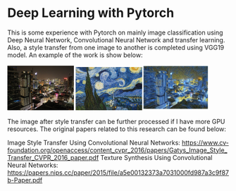 # Deep Learning with Pytorch

This is some experience with Pytorch on mainly image classification using Deep Neural Network, Convolutional Neural Network and transfer learning. Also, a style transfer from one image to another is completed using VGG19 model. An example of the work is show below:

<img src="https://github.com/xpada001/DL_PyTorch/blob/main/Images_style_transfer/City.jpg" width="30%"> <img src="https://github.com/xpada001/DL_PyTorch/blob/main/Images_style_transfer/StarryNight.jpg" width="30%"><img src="https://github.com/xpada001/DL_PyTorch/blob/main/styled_city.png" width="30%">

The image after style transfer can be further processed if I have more GPU resources. The original papers related to this research can be found below:

Image Style Transfer Using Convolutional Neural Networks: https://www.cv-foundation.org/openaccess/content_cvpr_2016/papers/Gatys_Image_Style_Transfer_CVPR_2016_paper.pdf
Texture Synthesis Using Convolutional Neural Networks: https://papers.nips.cc/paper/2015/file/a5e00132373a7031000fd987a3c9f87b-Paper.pdf
